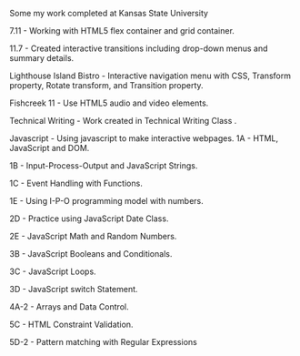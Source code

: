 Some my work completed at Kansas State University 

7.11 - Working with HTML5 flex container and grid container.

11.7 - Created interactive transitions including drop-down menus and summary details.

Lighthouse Island Bistro - Interactive navigation menu with CSS, Transform property, Rotate transform, and Transition property.

Fishcreek 11 - Use HTML5 audio and video elements.

Technical Writing - Work created in Technical Writing Class .

Javascript - Using javascript to make interactive webpages. 
1A - HTML, JavaScript and DOM.

1B - Input-Process-Output and JavaScript Strings.

1C - Event Handling with Functions.

1E - Using I-P-O programming model with numbers.

2D - Practice using JavaScript Date Class.

2E - JavaScript Math and Random Numbers.

3B - JavaScript Booleans and Conditionals.

3C - JavaScript Loops.

3D - JavaScript switch Statement.

4A-2 - Arrays and Data Control.

5C - HTML Constraint Validation.

5D-2 - Pattern matching with Regular Expressions
